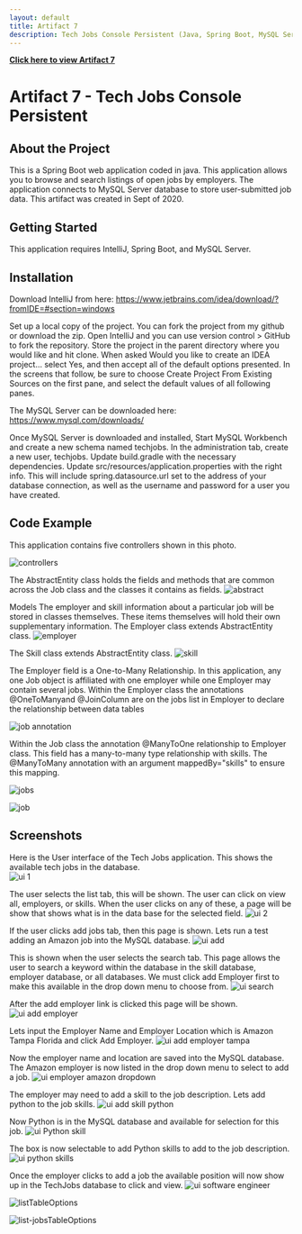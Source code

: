 ```yaml
---
layout: default
title: Artifact 7
description: Tech Jobs Console Persistent (Java, Spring Boot, MySQL Server)
---
```


[**Click here to view Artifact 7**](https://github.com/Matt87c/java-web-dev-techjobs-persistent3/tree/master/java-web-dev-techjobs-persistent2/java-web-dev-techjobs-persistent-master)

# Artifact 7 - Tech Jobs Console Persistent

## About the Project
This is a Spring Boot web application coded in java. This application allows you to browse and search listings of open jobs by employers. The application connects to MySQL Server database to store user-submitted job data. This artifact was created in Sept of 2020.

## Getting Started
This application requires IntelliJ, Spring Boot, and MySQL Server.  

## Installation
Download IntelliJ from here:
https://www.jetbrains.com/idea/download/?fromIDE=#section=windows


Set up a local copy of the project.  You can fork the project from my github or download the zip.  Open IntelliJ and you can use version control > GitHub to fork the repository.  Store the project in the parent directory where you would like and hit clone.  When asked Would you like to create an IDEA project… select Yes, and then accept all of the default options presented.  In the screens that follow, be sure to choose Create Project From Existing Sources on the first pane, and select the default values of all following panes.

The MySQL Server can be downloaded here:
https://www.mysql.com/downloads/

Once MySQL Server is downloaded and installed, Start MySQL Workbench and create a new schema named techjobs.  In the administration tab, create a new user, techjobs.  Update build.gradle with the necessary dependencies.  Update src/resources/application.properties with the right info. This will include spring.datasource.url set to the address of your database connection, as well as the username and password for a user you have created.
## Code Example
This application contains five controllers shown in this photo.

![controllers](https://user-images.githubusercontent.com/35537679/157592894-63559974-38c0-4cac-a2c7-073bfac94aa8.png)

The AbstractEntity class holds the fields and methods that are common across the Job class and the classes it contains as fields.
![abstract](https://user-images.githubusercontent.com/35537679/157593822-6c1558ab-3260-45ba-9b07-19a467747d51.png)

Models
The employer and skill information about a particular job will be stored in classes themselves. These items themselves will hold their own supplementary information.
The Employer class extends AbstractEntity class. 
![employer](https://user-images.githubusercontent.com/35537679/157594173-05a9f793-e588-4a02-ae79-b9545102daf7.png)

The Skill class extends AbstractEntity class. 
![skill](https://user-images.githubusercontent.com/35537679/157594231-0b893950-54e0-4b75-ac1f-5b251d7e25cd.png)

The Employer field is a One-to-Many Relationship.  In this application, any one Job object is affiliated with one employer while one Employer may contain several jobs.  Within the Employer class the annotations @OneToManyand @JoinColumn are on the jobs list in Employer to declare the relationship between data tables

![job annotation](https://user-images.githubusercontent.com/35537679/157594991-32198586-88fe-4c62-8203-beb7ac48af63.png)

Within the Job class the annotation @ManyToOne relationship to Employer class. This field has a many-to-many type relationship with skills.  The @ManyToMany annotation with an argument mappedBy="skills" to ensure this mapping.

![jobs](https://user-images.githubusercontent.com/35537679/157595289-14d23f71-c93b-4921-a399-c6675c4db72b.png)


![job](https://user-images.githubusercontent.com/35537679/157594725-b110f9ad-035d-4ad2-9256-de8dab7b4076.png)


## Screenshots

Here is the User interface of the Tech Jobs application.  This shows the available tech jobs in the database.  
![ui 1](https://user-images.githubusercontent.com/35537679/157898910-0983e92d-d454-4c14-ada7-052502b2d5e9.png)

The user selects the list tab, this will be shown.  The user can click on view all, employers, or skills.  When the user clicks on any of these, a page will be show that shows what is in the data base for the selected field.
![ui 2](https://user-images.githubusercontent.com/35537679/157898939-5268620f-5ed5-4029-a9fa-04e37d75da5c.png)

If the user clicks add jobs tab, then this page is shown. Lets run a test adding an Amazon job into the MySQL database. 
![ui add](https://user-images.githubusercontent.com/35537679/157900147-4d0e4772-c07c-43a3-a230-503153bc4408.png)

This is shown when the user selects the search tab.  This page allows the user to search a keyword within the database in the skill database, employer database, or all databases.  We must click add Employer first to make this available in the drop down menu to choose from.
![ui search](https://user-images.githubusercontent.com/35537679/157899777-8036af4e-d9ae-4a7e-b494-68145c72ba3b.png)

After the add employer link is clicked this page will be shown. 
![ui add employer](https://user-images.githubusercontent.com/35537679/157900726-abcf0155-a4d3-4eda-bbc7-2f07aa78c6f7.png)

Lets input the Employer Name and Employer Location which is Amazon Tampa Florida and click Add Employer.
![ui add employer tampa](https://user-images.githubusercontent.com/35537679/157900902-05973587-93e2-45e3-b091-ec27f9ae67da.png)

Now the employer name and location are saved into the MySQL database. The Amazon employer is now listed in the drop down menu to select to add a job.
![ui employer amazon dropdown](https://user-images.githubusercontent.com/35537679/157901364-44026f45-d771-4334-b58a-b02e1878e9e8.png)

The employer may need to add a skill to the job description.  Lets add python to the job skills.
![ui add skill python](https://user-images.githubusercontent.com/35537679/157901773-5344478f-0eee-43be-b54c-714172da13d2.png)

Now Python is in the MySQL database and available for selection for this job.
![ui Python skill](https://user-images.githubusercontent.com/35537679/157901840-a146cab4-586c-4366-8ed3-0f9e40402427.png)

The box is now selectable to add Python skills to add to the job description.
![ui python skills](https://user-images.githubusercontent.com/35537679/157902190-ed79f0e6-7e1a-4417-b217-6545575aa179.png)

Once the employer clicks to add a job the available position will now show up in the TechJobs database to click and view.
![ui software engineer](https://user-images.githubusercontent.com/35537679/157902357-34f72ebe-286a-4da4-9737-d1be036e1cb8.png)




![listTableOptions](https://user-images.githubusercontent.com/35537679/157591727-aec8bd9e-cd46-4b31-832d-914a22f37daa.png)

![list-jobsTableOptions](https://user-images.githubusercontent.com/35537679/157591769-222cfd75-2c44-463d-b6ed-6497e9ad7861.png)


